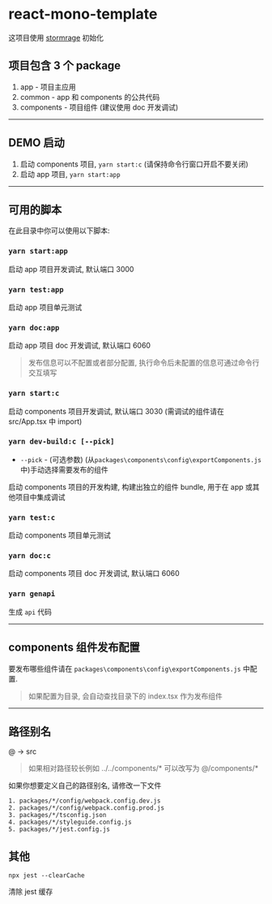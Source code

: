 # react-mono-template

这项目使用 [stormrage](https://github.com/gmsoft-happyCoding/stormrage) 初始化

## 项目包含 3 个 package

1. app - 项目主应用
2. common - app 和 components 的公共代码
3. components - 项目组件 (建议使用 doc 开发调试)

---

## DEMO 启动

1. 启动 components 项目, `yarn start:c` (请保持命令行窗口开启不要关闭)
2. 启动 app 项目, `yarn start:app`

---

## 可用的脚本

在此目录中你可以使用以下脚本:

### `yarn start:app`

启动 app 项目开发调试, 默认端口 3000

### `yarn test:app`

启动 app 项目单元测试

### `yarn doc:app`

启动 app 项目 doc 开发调试, 默认端口 6060

> 发布信息可以不配置或者部分配置, 执行命令后未配置的信息可通过命令行交互填写

### `yarn start:c`

启动 components 项目开发调试, 默认端口 3030
(需调试的组件请在 src/App.tsx 中 import)

### `yarn dev-build:c [--pick]`

- `--pick` - (可选参数) (从`packages\components\config\exportComponents.js`中)手动选择需要发布的组件

启动 components 项目的开发构建, 构建出独立的组件 bundle, 用于在 app 或其他项目中集成调试

### `yarn test:c`

启动 components 项目单元测试

### `yarn doc:c`

启动 components 项目 doc 开发调试, 默认端口 6060

### `yarn genapi`

生成 `api` 代码

---

## components 组件发布配置

要发布哪些组件请在 `packages\components\config\exportComponents.js`
中配置.

> 如果配置为目录, 会自动查找目录下的 index.tsx 作为发布组件

---

## 路径别名

@ -> src

> 如果相对路径较长例如 ../../components/\* 可以改写为 @/components/\*

如果你想要定义自己的路径别名, 请修改一下文件

```plainText
1. packages/*/config/webpack.config.dev.js
2. packages/*/config/webpack.config.prod.js
3. packages/*/tsconfig.json
4. packages/*/styleguide.config.js
5. packages/*/jest.config.js
```

## 其他

`npx jest --clearCache`

清除 jest 缓存
